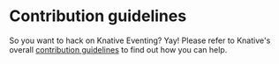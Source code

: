 # Contribution guidelines

So you want to hack on Knative Eventing? Yay! Please refer to Knative's overall
[contribution guidelines](https://github.com/knative/docs/blob/master/community/CONTRIBUTING.md)
to find out how you can help.
